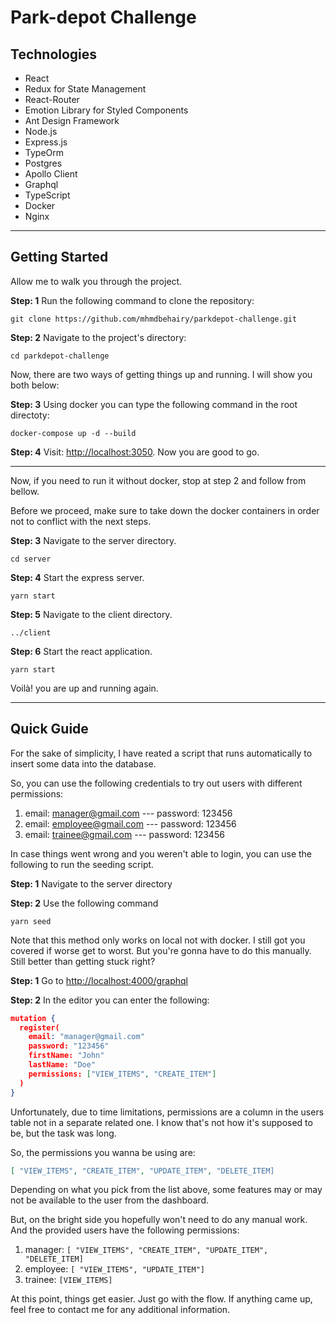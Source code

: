 # Park-depot Challenge

## Technologies

- React
- Redux for State Management
- React-Router
- Emotion Library for Styled Components
- Ant Design Framework
- Node.js
- Express.js
- TypeOrm
- Postgres
- Apollo Client
- Graphql
- TypeScript
- Docker
- Nginx

---

## Getting Started

Allow me to walk you through the project.

**Step: 1** Run the following command to clone the repository:

`git clone https://github.com/mhmdbehairy/parkdepot-challenge.git`

**Step: 2** Navigate to the project's directory:

`cd parkdepot-challenge`

Now, there are two ways of getting things up and running. I will show you both below:

**Step: 3** Using docker you can type the following command in the root directoty:

`docker-compose up -d --build`

**Step: 4** Visit: [http://localhost:3050](http://localhost:3050). Now you are good to go.

---

Now, if you need to run it without docker, stop at step 2 and follow from bellow.

Before we proceed, make sure to take down the docker containers in order not to conflict with the next steps.

**Step: 3** Navigate to the server directory.

`cd server`

**Step: 4** Start the express server.

`yarn start`

**Step: 5** Navigate to the client directory.

`../client`

**Step: 6** Start the react application.

`yarn start`

Voilà! you are up and running again.

---

## Quick Guide

For the sake of simplicity, I have reated a script that runs automatically to insert some data into the database.

So, you can use the following credentials to try out users with different permissions:

1. email: manager@gmail.com --- password: 123456
2. email: employee@gmail.com --- password: 123456
3. email: trainee@gmail.com --- password: 123456

In case things went wrong and you weren't able to login, you can use the following to run the seeding script.

**Step: 1** Navigate to the server directory

**Step: 2** Use the following command

`yarn seed`

Note that this method only works on local not with docker. I still got you covered if worse get to worst. But you're gonna have to do this manually. Still better than getting stuck right?

**Step: 1** Go to [http://localhost:4000/graphql](http://localhost:4000/graphql)

**Step: 2** In the editor you can enter the following:

```json
mutation {
  register(
    email: "manager@gmail.com"
    password: "123456"
    firstName: "John"
    lastName: "Doe"
    permissions: ["VIEW_ITEMS", "CREATE_ITEM"]
  )
}
```

Unfortunately, due to time limitations, permissions are a column in the users table not in a separate related one. I know that's not how it's supposed to be, but the task was long.

So, the permissions you wanna be using are:

```json
[ "VIEW_ITEMS", "CREATE_ITEM", "UPDATE_ITEM", "DELETE_ITEM]
```

Depending on what you pick from the list above, some features may or may not be available to the user from the dashboard.

But, on the bright side you hopefully won't need to do any manual work. And the provided users have the following permissions:

1. manager: `[ "VIEW_ITEMS", "CREATE_ITEM", "UPDATE_ITEM", "DELETE_ITEM]`
2. employee: `[ "VIEW_ITEMS", "UPDATE_ITEM"]`
3. trainee: `[VIEW_ITEMS]`

At this point, things get easier. Just go with the flow. If anything came up, feel free to contact me for any additional information.
